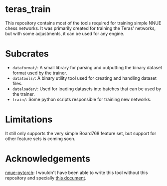 # teras_train

This repository contains most of the tools required for training simple NNUE chess networks. It was primarily created for training the Teras' networks, but with some adjustments, it can be used for any engine.

# Subcrates

- `dataformat/`: A small library for parsing and outputting the binary dataset format used by the trainer.
- `datatools/`: A binary utility tool used for creating and handling dataset files.
- `dataloader/`: Used for loading datasets into batches that can be used by the trainer.
- `train/`: Some python scripts responsible for training new networks.

# Limitations

It still only supports the very simple Board768 feature set, but support for other feature sets is coming soon.

# Acknowledgements

[nnue-pytorch](https://github.com/official-stockfish/nnue-pytorch): I wouldn't have been able to write this tool without this repository and specially [this document](https://github.com/official-stockfish/nnue-pytorch/blob/master/docs/nnue.md).
